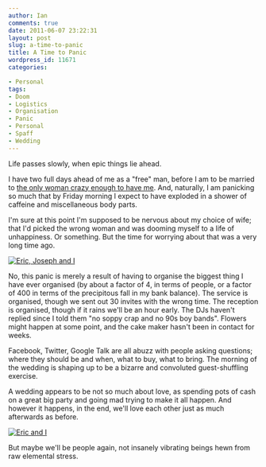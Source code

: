 ```yaml
---
author: Ian
comments: true
date: 2011-06-07 23:22:31
layout: post
slug: a-time-to-panic
title: A Time to Panic
wordpress_id: 11671
categories:

- Personal
tags:
- Doom
- Logistics
- Organisation
- Panic
- Personal
- Spaff
- Wedding
---
```


Life passes slowly, when epic things lie ahead.

I have two full days ahead of me as a "free" man, before I am to be married to [the only woman crazy enough to have me](http://www.onlydreaming.net/ericthegirl/).  And, naturally, I am panicking so much that by Friday morning I expect to have exploded in a shower of caffeine and miscellaneous body parts.

I'm sure at this point I'm supposed to be nervous about my choice of wife; that I'd picked the wrong woman and was dooming myself to a life of unhappiness.  Or something.  But the time for worrying about that was a very long time ago.

[![Eric, Joseph and I](//files.ianrenton.com/sites/blog/2011/06/IMG_0130.jpg)](//files.ianrenton.com/sites/blog/2011/06/IMG_0130.jpg)

No, this panic is merely a result of having to organise the biggest thing I have ever organised (by about a factor of 4, in terms of people, or a factor of 400 in terms of the precipitous fall in my bank balance).  The service is organised, though we sent out 30 invites with the wrong time. The reception is organised, though if it rains we'll be an hour early. The DJs haven't replied since I told them "no soppy crap and no 90s boy bands". Flowers might happen at some point, and the cake maker hasn't been in contact for weeks.

Facebook, Twitter, Google Talk are all abuzz with people asking questions; where they should be and when, what to buy, what to bring.  The morning of the wedding is shaping up to be a bizarre and convoluted guest-shuffling exercise.

A wedding appears to be not so much about love, as spending pots of cash on a great big party and going mad trying to make it all happen.  And however it happens, in the end, we'll love each other just as much afterwards as before.

[![Eric and I](//files.ianrenton.com/sites/blog/2011/06/6576_145075359941_686829941_3406493_170073_n.jpg)](//files.ianrenton.com/sites/blog/2011/06/6576_145075359941_686829941_3406493_170073_n.jpg)

But maybe we'll be people again, not insanely vibrating beings hewn from raw elemental stress.
